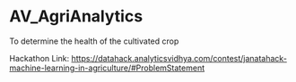 # AV_AgriAnalytics
To determine the health of the cultivated crop

Hackathon Link: https://datahack.analyticsvidhya.com/contest/janatahack-machine-learning-in-agriculture/#ProblemStatement
